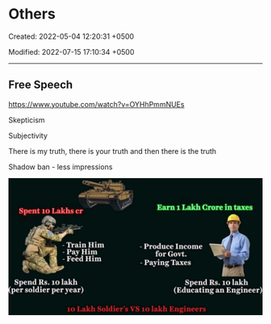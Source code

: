 # Others

Created: 2022-05-04 12:20:31 +0500

Modified: 2022-07-15 17:10:34 +0500

---

## Free Speech

<https://www.youtube.com/watch?v=OYHhPmmNUEs>

Skepticism

Subjectivity

There is my truth, there is your truth and then there is the truth



Shadow ban - less impressions

![image](media/Politics_Others-image1.jpeg)
